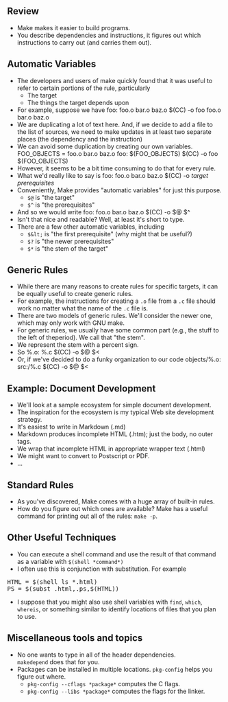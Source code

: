 ---
---
Review
------

* Make makes it easier to build programs.
* You describe dependencies and instructions, it figures out which
  instructions to carry out (and carries them out).

Automatic Variables
-------------------

* The developers and users of make quickly found that it was useful
  to refer to certain portions of the rule, particularly
  + The target
  + The things the target depends upon
* For example, suppose we have
        foo: foo.o bar.o baz.o
                $(CC) -o foo foo.o bar.o baz.o
* We are duplicating a lot of text here.  And, if we decide to add
  a file to the list of sources, we need to make updates in at least
  two separate places (the dependency and the instruction)
* We can avoid some duplication by creating our own variables.
        FOO_OBJECTS = foo.o bar.o baz.o
        foo: $(FOO_OBJECTS)
                $(CC) -o foo $(FOO_OBJECTS)
* However, it seems to be a bit time consuming to do that for every rule.
* What we'd really like to say is
        foo: foo.o bar.o baz.o
                $(CC) -o *target* *prerequisites*
* Conveniently, Make provides "automatic variables" for just this
  purpose.
    * `$@` is "the target"
    * `$^` is "the prerequisites"
* And so we would write
        foo: foo.o bar.o baz.o
                $(CC) -o $@ $^
* Isn't that nice and readable?  Well, at least it's short to type.
* There are a few other automatic variables, including
  + `$&lt;` is "the first prerequisite" (why might that
    be useful?)
  + `$?` is "the newer prerequisites"
  + `$*` is "the stem of the target"

Generic Rules
-------------

* While there are many reasons to create rules for specific targets, it
  can be equally useful to create generic rules.
* For example, the instructions for creating a `.o` file from a `.c` file 
  should work no matter what the name of the `.c` file is.
* There are two models of generic rules.  We'll consider the newer one,
  which may only work with GNU make.
* For generic rules, we usually have some common part (e.g., the stuff to 
  the left of theperiod).  We call that "the stem".
* We represent the stem with a percent sign.
* So
        %.o: %.c
                $(CC) -o $@ $&lt;
* Or, if we've decided to do a funky organization to our code
        objects/%.o: src:/%.c
                $(CC) -o $@ $&lt;

Example: Document Development
-----------------------------

* We'll look at a sample ecosystem for simple document development.
* The inspiration for the ecosystem is my typical Web site development
  strategy.
* It's easiest to write in Markdown (.md)
* Markdown produces incomplete HTML (.htm); just the body, no outer tags.
* We wrap that incomplete HTML in appropriate wrapper text (.html)
* We might want to convert to Postscript or PDF.
* ...

Standard Rules
--------------

* As you've discovered, Make comes with a huge array of built-in rules.
* How do you figure out which ones are available?  Make has a useful
  command for printing out all of the rules: `make -p`.

Other Useful Techniques
-----------------------

* You can execute a shell command and use the result of that command
  as a variable with `$(shell *command*)`
* I often use this is conjunction with substitution.  For example
<pre>
HTML = $(shell ls *.html)
PS = $(subst .html,.ps,$(HTML))
</pre>
* I suppose that you might also use shell variables with `find`,
  `which`, `whereis`, or something similar to 
  identify locations of files that you plan to use.

Miscellaneous tools and topics
------------------------------

* No one wants to type in all of the header dependencies.  
  `makedepend` does that for you.
* Packages can be installed in multiple locations.
  `pkg-config` helps you figure out where.
  + `pkg-config --cflags *package*` computes the
    C flags.
  + `pkg-config --libs *package*` computes the flags
    for the linker.


